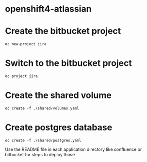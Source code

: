 # openshift4-atlassian

# Create the bitbucket project
```
oc new-project jira
```

# Switch to the bitbucket project
```
oc project jira
```

# Create the shared volume
```
oc create -f ./shared/volumes.yaml
```

# Create postgres database
```
oc create -f ./shared/postgres.yaml
```

Use the README file in each application directory like confluence or bitbucket for steps to deploy those
